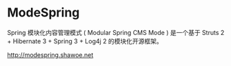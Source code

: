 ModeSpring
=======

Spring 模块化内容管理模式 ( Modular Spring CMS Mode ) 是一个基于 Struts 2 + Hibernate 3 + Spring 3 + Log4j 2 的模块化开源框架。

http://modespring.shawoe.net


